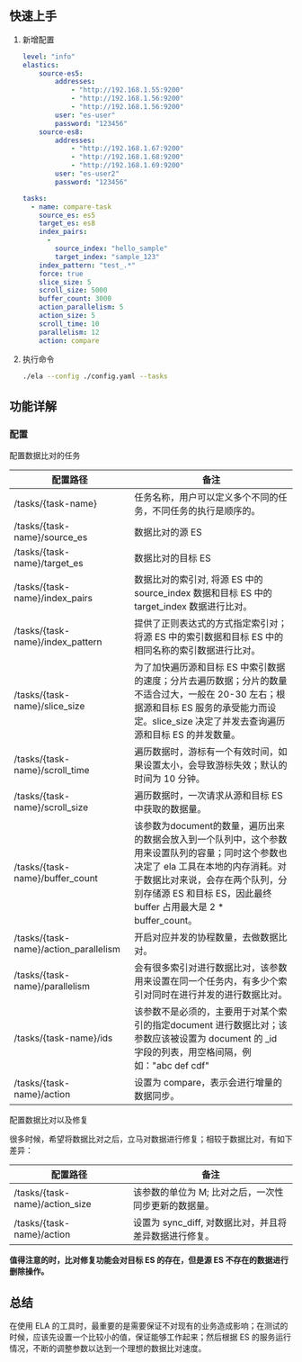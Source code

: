 ## 快速上手

1. 新增配置
   
   ```yaml
   level: "info"
   elastics:
       source-es5:
           addresses:
               - "http://192.168.1.55:9200"
               - "http://192.168.1.56:9200"
               - "http://192.168.1.56:9200"
           user: "es-user"
           password: "123456"
       source-es8:
           addresses:
               - "http://192.168.1.67:9200"
               - "http://192.168.1.68:9200"
               - "http://192.168.1.69:9200"
           user: "es-user2"
           password: "123456"
   
   tasks:
     - name: compare-task
       source_es: es5
       target_es: es8
       index_pairs:
         -
           source_index: "hello_sample"
           target_index: "sample_123"
       index_pattern: "test_.*"
       force: true
       slice_size: 5
       scroll_size: 5000
       buffer_count: 3000
       action_parallelism: 5
       action_size: 5
       scroll_time: 10
       parallelism: 12
       action: compare
   ```

2. 执行命令
   
   ```bash
   ./ela --config ./config.yaml --tasks
   ```

## 功能详解

### 配置

配置数据比对的任务

| 配置路径                                  | 备注                                                                                                                                            |
| ------------------------------------- | --------------------------------------------------------------------------------------------------------------------------------------------- |
| /tasks/{task-name}                    | 任务名称，用户可以定义多个不同的任务，不同任务的执行是顺序的。                                                                                                               |
| /tasks/{task-name}/source_es          | 数据比对的源 ES                                                                                                                                     |
| /tasks/{task-name}/target_es          | 数据比对的目标 ES                                                                                                                                    |
| /tasks/{task-name}/index_pairs        | 数据比对的索引对, 将源 ES 中的 source_index 数据和目标 ES 中的 target_index 数据进行比对。                                                                              |
| /tasks/{task-name}/index_pattern      | 提供了正则表达式的方式指定索引对；将源 ES 中的索引数据和目标 ES 中的相同名称的索引数据进行比对。                                                                                          |
| /tasks/{task-name}/slice_size         | 为了加快遍历源和目标 ES 中索引数据的速度；分片去遍历数据；分片的数量不适合过大，一般在 20-30 左右；根据源和目标 ES 服务的承受能力而设定。slice_size 决定了并发去查询遍历源和目标 ES 的并发数量。                               |
| /tasks/{task-name}/scroll_time        | 遍历数据时，游标有一个有效时间，如果设置太小，会导致游标失效；默认的时间为 10 分钟。                                                                                                  |
| /tasks/{task-name}/scroll_size        | 遍历数据时，一次请求从源和目标 ES 中获取的数据量。                                                                                                                   |
| /tasks/{task-name}/buffer_count       | 该参数为document的数量，遍历出来的数据会放入到一个队列中，这个参数用来设置队列的容量；同时这个参数也决定了 ela 工具在本地的内存消耗。对于数据比对来说，会存在两个队列，分别存储源 ES 和目标 ES，因此最终 buffer 占用最大是 2 * buffer_count。 |
| /tasks/{task-name}/action_parallelism | 开启对应并发的协程数量，去做数据比对。                                                                                                                           |
| /tasks/{task-name}/parallelism        | 会有很多索引对进行数据比对，该参数用来设置在同一个任务内，有多少个索引对同时在进行并发的进行数据比对。                                                                                           |
| /tasks/{task-name}/ids                | 该参数不是必须的，主要用于对某个索引的指定document 进行数据比对；该参数应该被设置为 document 的 _id 字段的列表，用空格间隔，例如："abc def cdf"                                                    |
| /tasks/{task-name}/action             | 设置为 compare，表示会进行增量的数据同步。                                                                                                                     |

配置数据比对以及修复

很多时候，希望将数据比对之后，立马对数据进行修复；相较于数据比对，有如下差异：

| 配置路径                           | 备注                                |
| ------------------------------ | --------------------------------- |
| /tasks/{task-name}/action_size | 该参数的单位为 M; 比对之后，一次性同步更新的数据量。      |
| /tasks/{task-name}/action      | 设置为 sync_diff, 对数据比对，并且将差异数据进行修复。 |

**值得注意的时，比对修复功能会对目标 ES 的存在，但是源 ES 不存在的数据进行删除操作。**

## 总结

在使用 ELA 的工具时，最重要的是需要保证不对现有的业务造成影响；在测试的时候，应该先设置一个比较小的值，保证能够工作起来；然后根据 ES 的服务运行情况，不断的调整参数以达到一个理想的数据比对速度。
